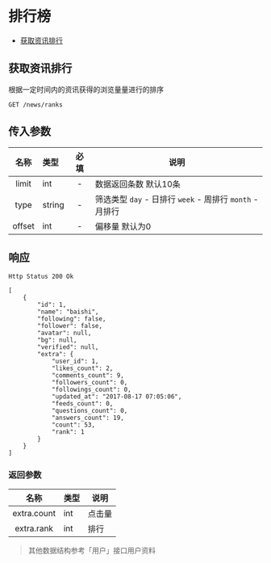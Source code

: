 # 排行榜

- [获取资讯排行](#获取资讯排行)

## 获取资讯排行

根据一定时间内的资讯获得的浏览量量进行的排序

```
GET /news/ranks
```

## 传入参数

| 名称 | 类型 | 必填 | 说明 |
|:----:|:-----|:----:|------|
| limit | int | -    | 数据返回条数 默认10条 |
| type | string | -  | 筛选类型 `day` - 日排行 `week` - 周排行  `month` - 月排行 |
| offset | int | -   | 偏移量 默认为0 |

## 响应

```
Http Status 200 Ok
```

```json5
[
    {
        "id": 1,
        "name": "baishi",
        "following": false,
        "follower": false,
        "avatar": null,
        "bg": null,
        "verified": null,
        "extra": {
            "user_id": 1,
            "likes_count": 2,
            "comments_count": 9,
            "followers_count": 0,
            "followings_count": 0,
            "updated_at": "2017-08-17 07:05:06",
            "feeds_count": 0,
            "questions_count": 0,
            "answers_count": 19,
            "count": 53,
            "rank": 1
        }
    }
]
```

### 返回参数

| 名称 | 类型 | 说明 |
|:----:|:-----|------|
| extra.count | int | 点击量 |
| extra.rank | int | 排行 |

> 其他数据结构参考「用户」接口用户资料